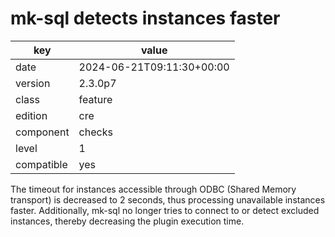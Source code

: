 [//]: # (werk v2)
# mk-sql detects instances faster

key        | value
---------- | ---
date       | 2024-06-21T09:11:30+00:00
version    | 2.3.0p7
class      | feature
edition    | cre
component  | checks
level      | 1
compatible | yes

The timeout for instances accessible through ODBC (Shared 
Memory transport) is decreased to 2 seconds, thus processing 
unavailable instances faster. 
Additionally, mk-sql no longer tries to connect to or detect 
excluded instances, thereby decreasing the plugin execution 
time.